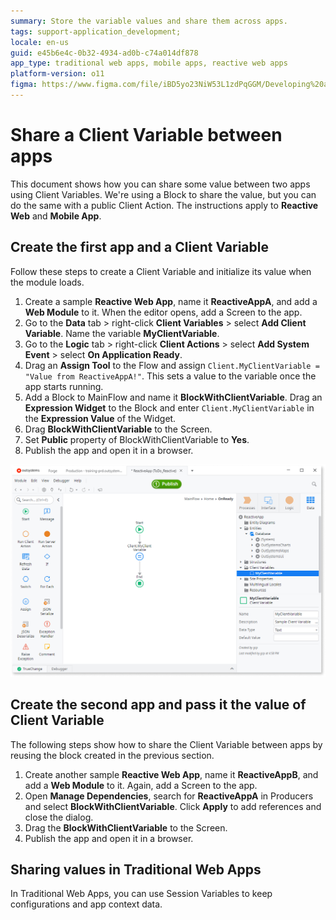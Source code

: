 ```yaml
---
summary: Store the variable values and share them across apps.
tags: support-application_development;
locale: en-us
guid: e45b6e4c-0b32-4934-ad0b-c74a014df878
app_type: traditional web apps, mobile apps, reactive web apps
platform-version: o11
figma: https://www.figma.com/file/iBD5yo23NiW53L1zdPqGGM/Developing%20an%20Application?node-id=174:24
---
```


# Share a Client Variable between apps

This document shows how you can share some value between two apps using Client Variables. We're using a Block to share the value, but you can do the same with a public Client Action. The instructions apply to **Reactive Web** and **Mobile App**.

## Create the first app and a Client Variable

Follow these steps to create a Client Variable and initialize its value when the module loads.

1. Create a sample **Reactive Web App**, name it **ReactiveAppA**, and add a **Web Module** to it. When the editor opens, add a Screen to the app.
1. Go to the **Data** tab > right-click **Client Variables** > select **Add Client Variable**. Name the variable **MyClientVariable**.
1. Go to the **Logic** tab > right-click **Client Actions** > select **Add System Event** > select **On Application Ready**.
1. Drag an **Assign Tool** to the Flow and assign `Client.MyClientVariable = "Value from ReactiveAppA!"`. This sets a value to the variable once the app starts running.
1. Add a Block to MainFlow and name it **BlockWithClientVariable**. Drag an **Expression Widget** to the Block and enter `Client.MyClientVariable` in the **Expression Value** of the Widget.
1. Drag **BlockWithClientVariable** to the Screen.
1. Set **Public** property of BlockWithClientVariable to **Yes**.
1. Publish the app and open it in a browser.

![Sample App A with a Client Variable](<images/client-variable.png>)

## Create the second app and pass it the value of Client Variable

The following steps show how to share the Client Variable between apps by reusing the block created in the previous section.

1. Create another sample **Reactive Web App**, name it **ReactiveAppB**, and add a **Web Module** to it. Again, add a Screen to the app.
2. Open **Manage Dependencies**, search for **ReactiveAppA** in Producers and select **BlockWithClientVariable**. Click **Apply** to add references and close the dialog.
3. Drag the **BlockWithClientVariable** to the Screen.
4. Publish the app and open it in a browser.

## Sharing values in Traditional Web Apps 

In Traditional Web Apps, you can use Session Variables to keep configurations and app context data.
